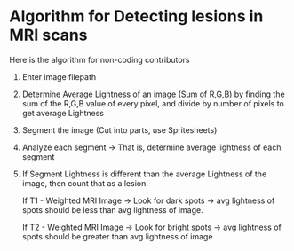 # Algorithm for Detecting lesions in MRI scans

Here is the algorithm for non-coding contributors

1. Enter image filepath
2. Determine Average Lightness of an image (Sum of R,G,B) 
   by finding the sum of the R,G,B value of every pixel, and divide by number of pixels to get average Lightness
3. Segment the image (Cut into parts, use Spritesheets)
4. Analyze each segment -> That is, determine average lightness of each segment 
5. If Segment Lightness is different than the average Lightness of the image, then count that as a lesion.
   
   If T1 - Weighted MRI Image -> Look for dark spots -> avg lightness of spots should be less than avg lightness of image. 
     
   If T2 - Weighted MRI Image -> Look for bright spots -> avg lightness of spots should be greater than avg lightness of image 
